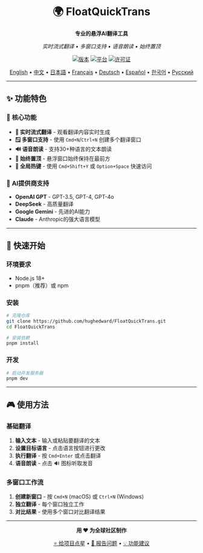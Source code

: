 <div align="center">

# 🌍 FloatQuickTrans

**专业的悬浮AI翻译工具**

*实时流式翻译 • 多窗口支持 • 语音朗读 • 始终置顶*

[![版本](https://img.shields.io/badge/版本-1.0.12-blue.svg)](https://github.com/hughedward/FloatQuickTrans)
[![平台](https://img.shields.io/badge/平台-macOS%20%7C%20Windows%20%7C%20Linux-lightgrey.svg)](https://github.com/hughedward/FloatQuickTrans)
[![许可证](https://img.shields.io/badge/许可证-MIT-green.svg)](../LICENSE)

[English](../README.md) • [中文](README-zh.md) • [日本語](README-ja.md) • [Français](README-fr.md) • [Deutsch](README-de.md) • [Español](README-es.md) • [한국어](README-ko.md) • [Русский](README-ru.md)

</div>

---

## ✨ 功能特色

### 🚀 **核心功能**
- **🌊 实时流式翻译** - 观看翻译内容实时生成
- **🪟 多窗口支持** - 使用 `Cmd+N`/`Ctrl+N` 创建多个翻译窗口
- **🔊 语音朗读** - 支持30+种语言的文本朗读
- **📌 始终置顶** - 悬浮窗口始终保持在最前方
- **🎯 全局热键** - 使用 `Cmd+Shift+Y` 或 `Option+Space` 快速访问

### 🤖 **AI提供商支持**
- **OpenAI GPT** - GPT-3.5, GPT-4, GPT-4o
- **DeepSeek** - 高质量翻译
- **Google Gemini** - 先进的AI能力
- **Claude** - Anthropic的强大语言模型

---

## 🚀 快速开始

### 环境要求
- Node.js 18+ 
- pnpm（推荐）或 npm

### 安装

```bash
# 克隆仓库
git clone https://github.com/hughedward/FloatQuickTrans.git
cd FloatQuickTrans

# 安装依赖
pnpm install
```

### 开发

```bash
# 启动开发服务器
pnpm dev
```

---

## 🎮 使用方法

### 基础翻译
1. **输入文本** - 输入或粘贴要翻译的文本
2. **设置目标语言** - 点击语言按钮进行更改
3. **执行翻译** - 按 `Cmd+Enter` 或点击翻译
4. **语音朗读** - 点击 🔊 图标听取发音

### 多窗口工作流
1. **创建新窗口** - 按 `Cmd+N` (macOS) 或 `Ctrl+N` (Windows)
2. **独立翻译** - 每个窗口独立工作
3. **对比结果** - 使用多个窗口对比翻译结果

---

<div align="center">

**用 ❤️ 为全球社区制作**

[⭐ 给项目点星](https://github.com/hughedward/FloatQuickTrans) • [🐛 报告问题](https://github.com/hughedward/FloatQuickTrans/issues) • [💡 功能建议](https://github.com/hughedward/FloatQuickTrans/issues)

</div>